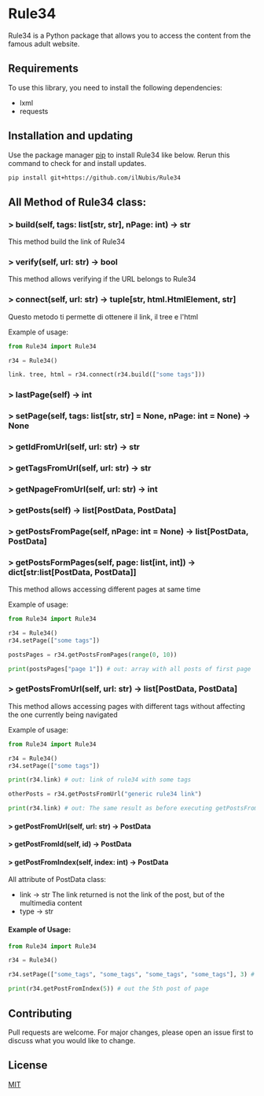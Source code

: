 # Rule34

Rule34 is a Python package that allows you to access the content from the famous adult website.

## Requirements
To use this library, you need to install the following dependencies:
* lxml
* requests

## Installation and updating
Use the package manager [pip](https://pip.pypa.io/en/stable/) to install Rule34 like below. 
Rerun this command to check for and install updates.
```bash
pip install git+https://github.com/ilNubis/Rule34
```

## All Method of Rule34 class:
### > build(self, tags: list[str, str], nPage: int) -> str
This method build the link of Rule34

### > verify(self, url: str) -> bool
This method allows verifying if the URL belongs to Rule34

### > connect(self, url: str) -> tuple[str, html.HtmlElement, str]
Questo metodo ti permette di ottenere il link, il tree e l'html

Example of usage:
```python
from Rule34 import Rule34

r34 = Rule34()

link. tree, html = r34.connect(r34.build(["some tags"]))
```
### > lastPage(self) -> int
### > setPage(self, tags: list[str, str] = None, nPage: int = None) -> None
### > getIdFromUrl(self, url: str) -> str
### > getTagsFromUrl(self, url: str) -> str
### > getNpageFromUrl(self, url: str) -> int
### > getPosts(self) -> list[PostData, PostData]
### > getPostsFromPage(self, nPage: int = None) -> list[PostData, PostData]
### > getPostsFormPages(self, page: list[int, int]) -> dict[str:list[PostData, PostData]]
This method allows accessing different pages at same time

Example of usage:
```python
from Rule34 import Rule34

r34 = Rule34()
r34.setPage(["some tags"])

postsPages = r34.getPostsFromPages(range(0, 10))

print(postsPages["page 1"]) # out: array with all posts of first page
```
### > getPostsFromUrl(self, url: str) -> list[PostData, PostData] 
This method allows accessing pages with different tags without affecting the one currently being navigated

Example of usage:
```python
from Rule34 import Rule34

r34 = Rule34()
r34.setPage(["some tags"])

print(r34.link) # out: link of rule34 with some tags

otherPosts = r34.getPostsFromUrl("generic rule34 link")

print(r34.link) # out: The same result as before executing getPostsFromUrl().

```
#### > getPostFromUrl(self, url: str) -> PostData
#### > getPostFromId(self, id) -> PostData
#### > getPostFromIndex(self, index: int) -> PostData

All attribute of PostData class:
* link -> str    <ATTENTION> The link returned is not the link of the post, but of the multimedia content
* type -> str

#### Example of Usage:
```python
from Rule34 import Rule34

r34 = Rule34()

r34.setPage(["some_tags", "some_tags", "some_tags", "some_tags"], 3) # the 3 is the page selector

print(r34.getPostFromIndex(5)) # out the 5th post of page

```

## Contributing
Pull requests are welcome. For major changes, please open an issue first to discuss what you would like to change.

## License
[MIT](https://choosealicense.com/licenses/mit/)

